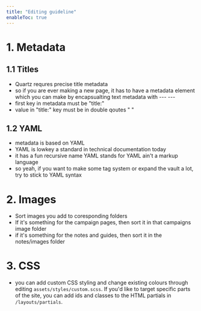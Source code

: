 ```yaml
---
title: "Editing guideline"
enableToc: true
---
```


# 1. Metadata

## 1.1 Titles

- Quartz requres precise title metadata
- so if you are ever making a new page, it has to have a metadata element which you can make by encapsualting text metadata with --- --- 
- first key in metadata must be "title:"
- value in "title:" key must be in double qoutes " "

## 1.2 YAML

- metadata is based on YAML 
- YAML is lowkey a standard in technical documentation today 
- it has a fun recursive name YAML stands for YAML ain't a markup language
- so yeah, if you want to make some tag system or expand the vault a lot, try to stick to YAML syntax

# 2. Images

- Sort images you add to coresponding folders
- If it's something for the campaign pages, then sort it in that campaigns image folder
- if it's something for the notes and guides, then sort it in the notes/images folder

# 3. CSS

- you can add custom CSS styling and change existing colours through editing `assets/styles/custom.scss`. If you'd like to target specific parts of the site, you can add ids and classes to the HTML partials in `/layouts/partials`. 